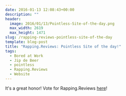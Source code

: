 ```yaml
---
date: 2016-01-13 12:08:43+00:00
description: ""
header:
  image: 2016/01/13/Pointless-Site-of-the-day.png
  max_width: 2619
  max_height: 1471
slug: /rapping-reviews-pointless-site-of-the-day
template: blog-post
title: "Rapping.Reviews: Pointless Site of the day!"
tags:
  - Bored at Work
  - Jip de Beer
  - pointless
  - Rapping.Reviews
  - Website
---
```


It's a great honor! Vote for Rapping.Reviews [here](http://www.pointlesssites.com/site-search.asp?t=rapping%20reviews)!